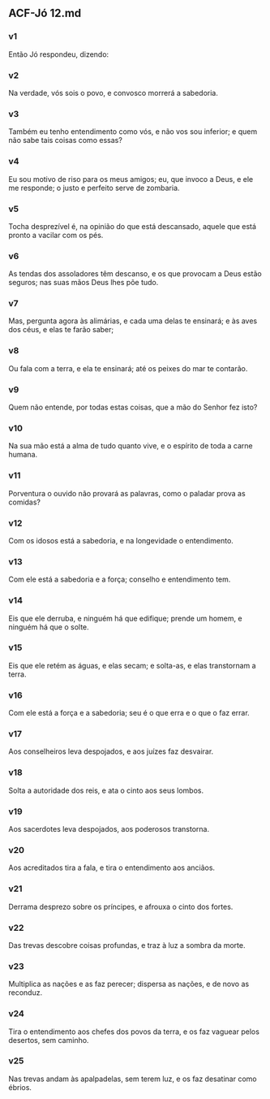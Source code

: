 ## ACF-Jó 12.md
### v1
 Então Jó respondeu, dizendo:
### v2
 Na verdade, vós sois o povo, e convosco morrerá a sabedoria.
### v3
 Também eu tenho entendimento como vós, e não vos sou inferior; e quem não sabe tais coisas como essas?
### v4
 Eu sou motivo de riso para os meus amigos; eu, que invoco a Deus, e ele me responde; o justo e perfeito serve de zombaria.
### v5
 Tocha desprezível é, na opinião do que está descansado, aquele que está pronto a vacilar com os pés.
### v6
 As tendas dos assoladores têm descanso, e os que provocam a Deus estão seguros; nas suas mãos Deus lhes põe tudo.
### v7
 Mas, pergunta agora às alimárias, e cada uma delas te ensinará; e às aves dos céus, e elas te farão saber;
### v8
 Ou fala com a terra, e ela te ensinará; até os peixes do mar te contarão.
### v9
 Quem não entende, por todas estas coisas, que a mão do Senhor fez isto?
### v10
 Na sua mão está a alma de tudo quanto vive, e o espírito de toda a carne humana.
### v11
 Porventura o ouvido não provará as palavras, como o paladar prova as comidas?
### v12
 Com os idosos está a sabedoria, e na longevidade o entendimento.
### v13
 Com ele está a sabedoria e a força; conselho e entendimento tem.
### v14
 Eis que ele derruba, e ninguém há que edifique; prende um homem, e ninguém há que o solte.
### v15
 Eis que ele retém as águas, e elas secam; e solta-as, e elas transtornam a terra.
### v16
 Com ele está a força e a sabedoria; seu é o que erra e o que o faz errar.
### v17
 Aos conselheiros leva despojados, e aos juízes faz desvairar.
### v18
 Solta a autoridade dos reis, e ata o cinto aos seus lombos.
### v19
 Aos sacerdotes leva despojados, aos poderosos transtorna.
### v20
 Aos acreditados tira a fala, e tira o entendimento aos anciãos.
### v21
 Derrama desprezo sobre os príncipes, e afrouxa o cinto dos fortes.
### v22
 Das trevas descobre coisas profundas, e traz à luz a sombra da morte.
### v23
 Multiplica as nações e as faz perecer; dispersa as nações, e de novo as reconduz.
### v24
 Tira o entendimento aos chefes dos povos da terra, e os faz vaguear pelos desertos, sem caminho.
### v25
 Nas trevas andam às apalpadelas, sem terem luz, e os faz desatinar como ébrios.

